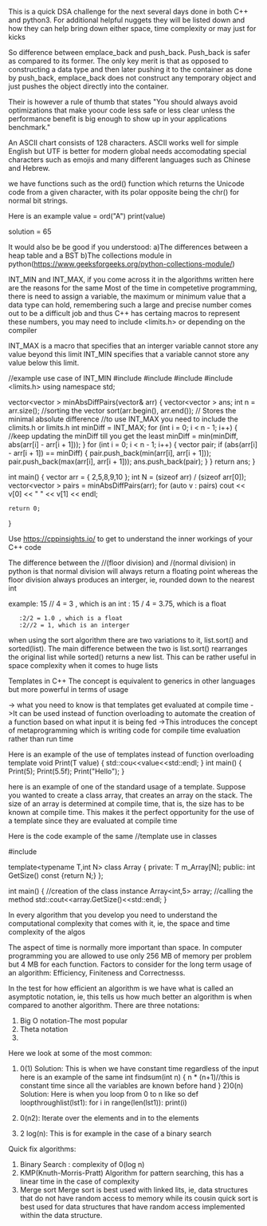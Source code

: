 This is a quick DSA challenge for the next several days done in both C++ and python3. For additional helpful nuggets
they will be listed down and how they can help bring down either space, time complexity or may just for kicks

So difference between emplace_back and push_back. Push_back is safer as compared to its former. The only key merit is that as opposed to
constructing a data type and then later pushing it to the container as done by push_back, emplace_back does not construct any temporary object and just pushes the object directly into the container.

Their is however a rule of thumb that states "You should always avoid optimizations that make yoour code less safe or less clear unless the performance benefit is big enough to show up in your applications benchmark."


An ASCII chart consists of 128 characters. ASCII works well for simple English  but UTF is better for modern global needs accomodating special characters such as emojis and many different languages such as Chinese and Hebrew.

we have functions such as the ord() function which returns the Unicode code from a given character, with its polar opposite being the chr() for normal bit strings.

Here is an example
value  = ord("A")
print(value)

solution = 65


It would also be be good if you understood:
a)The differences between a heap table and a BST
b)The collections module in python(https://www.geeksforgeeks.org/python-collections-module/)


INT_MIN and INT_MAX, if you come across it in the algorithms written here are the reasons for the same
Most of the time in competetive programming, there is need to assign a variable, the maximum or minimum value that a data type can hold, remembering such a large and precise number comes out to be a difficult job and thus C++ has certaing macros to represent these numbers, you may need to include <limits.h> or <climits> depending on the compiler

INT_MAX is a macro that specifies that an interger variable cannot store any value beyond this limit
INT_MIN specifies that a variable cannot store any value below this limit.

//example use case of INT_MIN
#include <iostream>
#include <algorithm>
#include <vector>
#include <limits.h>
using namespace std;

vector<vector<int> > minAbsDiffPairs(vector<int>& arr)
{
    vector<vector<int> > ans;
    int n = arr.size();
    //sorting the vector
    sort(arr.begin(), arr.end());
    // Stores the minimal absolute difference
    //to use INT_MAX you need to include the climits.h or limits.h
    int minDiff = INT_MAX;
    for (int i = 0; i < n - 1; i++)
    {
        //keep updating the minDiff till you get the least
        minDiff = min(minDiff, abs(arr[i] - arr[i + 1]));
    }
    for (int i = 0; i < n - 1; i++)
    {
        vector<int> pair;
        if (abs(arr[i] - arr[i + 1]) == minDiff)
        {
            pair.push_back(min(arr[i], arr[i + 1]));
            pair.push_back(max(arr[i], arr[i + 1]));
            ans.push_back(pair);
        }
    }
    return ans;
}

int main() {
    vector<int> arr = { 2,5,8,9,10 };
    int N = (sizeof arr) / (sizeof arr[0]);
    vector<vector<int> > pairs = minAbsDiffPairs(arr);
    for (auto v : pairs)
        cout << v[0] << " " << v[1] << endl;

    return 0;
}

Use https://cppinsights.io/ to get to understand the inner workings of your C++ code


The difference between the //(floor division) and /(normal division) in python is that normal division will always return a floating point whereas the floor division always produces an interger, ie, rounded down to the nearest int

example: 15 // 4 = 3 , which is an int
       : 15 / 4 = 3.75, which is a float

       :2/2 = 1.0 , which is a float
       :2//2 = 1, which is an interger


when using the sort algorithm there are two variations to it, list.sort() and sorted(list). The main difference between the two is list.sort() rearranges the original list while sorted() returns a new list. This can be rather useful in space complexity when it comes to huge lists


Templates in C++
The concept is equivalent to generics in other languages but more powerful in terms of usage

-> what you need to know is that templates get evaluated at compile time
->It can be used instead of function overloading to automate the creation of a function based on what input it is being fed
->This introduces the concept of metaprogramming which is writing code for compile time evaluation  rather than run time


Here is an example of the use of templates instead of function overloading
template<typename T>
void Print(T value)
{
       std::cou<<value<<std::endl;
}
int main()
{
       Print(5);
       Print(5.5f);
       Print("Hello");
}


here is an example of one of the standard usage of a template. Suppose you wanted to create a class array, that creates an array on the stack. The size of an array is determined at compile time, that is, the size has to be known at compile time.
This makes it the perfect opportunity for the use of a template since they are evaluated at compile time

Here is the code example of the same
//template use in classes

#include<iostream>

template<typename T,int N>
class Array
{
private:
       T m_Array[N];
public:
       int GetSize() const {return N;}
};

int main()
{
       //creation of the class instance
       Array<int,5> array;
       //calling the method
       std::cout<<array.GetSize()<<std::endl;
}


In every algorithm that you develop you need to understand the computational complexity that comes with it, ie, the space and time complexity of the algos

The aspect of time is normally more important than space.
In computer programming you are allowed to use only 256 MB of memory per problem but 4 MB for each function. Factors to consider for the long term usage of an algorithm: Efficiency, Finiteness and Correctnesss.

In the test for how efficient an algorithm is we have what is called an asymptotic notation, ie, this tells us how much better an algorithm is when compared to another algorithm. There are three notations:
1) Big O notation-The most popular
2) Theta notation
3)

Here we look at some of the most common:
1) 0(1) Solution: This is when we have constant time regardless of the input
here is an example of the same
int findsum(int n)
{
       n * (n+1)//this is constant time since all the variables are known before hand
}
2)0(n) Solution:
Here is when you loop from 0 to n like so
def loopthroughlist(lst1):
       for i in range(len(lst1)):
              print(i)

3) 0(n2): Iterate over the elements and in to the elements
4) 2 log(n): This is for example in the case of a binary search


Quick fix algorithms:
1) Binary Search : complexity of 0(log n)
2) KMP(Knuth-Morris-Pratt) Algorithm for pattern searching, this has a linear time in the case of complexity
3) Merge sort
Merge sort is best used with linked lits, ie, data structures that do not have random access to memory while its cousin quick sort is best used for data structures that have random access implemented within the data structure.


